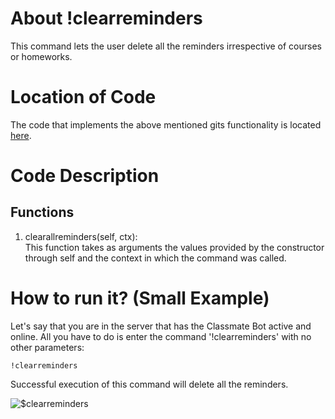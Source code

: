 # About !clearreminders
This command lets the user delete all the reminders irrespective of courses or homeworks. 

# Location of Code
The code that implements the above mentioned gits functionality is located [here](https://github.com/War-Keeper/TeachersPetBot/blob/main/cogs/notification.py).

# Code Description
## Functions
1. clearallreminders(self, ctx): <br>
This function takes as arguments the values provided by the constructor through self and the context in which the command was called. 

# How to run it? (Small Example)
Let's say that you are in the server that has the Classmate Bot active and online. All you have to do is 
enter the command '!clearreminders' with no other parameters:

```
!clearreminders
```
Successful execution of this command will delete all the reminders.

![$clearreminders](https://github.com/War-Keeper/TeachersPetBot/blob/main/images/gifs/notifications/clearreminders.gif)
